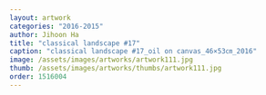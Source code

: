 ```yaml
---
layout: artwork
categories: "2016-2015"
author: Jihoon Ha
title: "classical landscape #17"
caption: "classical landscape #17_oil on canvas_46×53㎝_2016"
image: /assets/images/artworks/artwork111.jpg
thumb: /assets/images/artworks/thumbs/artwork111.jpg
order: 1516004
---
```

